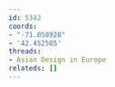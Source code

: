 ```yaml
---
id: 5342
coords:
- "-71.058928"
- '42.452505'
threads:
- Asian Design in Europe
relateds: []
---
```

